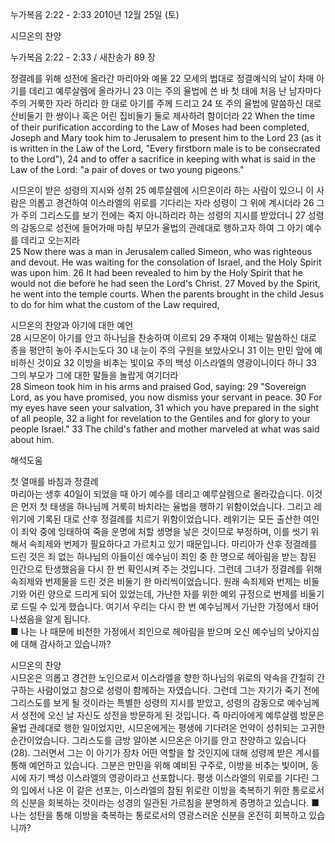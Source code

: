 누가복음 2:22 - 2:33 
2010년 12월 25일 (토)

시므온의 찬양



누가복음 2:22 - 2:33 / 새찬송가 89 장


정결례를 위해 성전에 올라간 마리아와 예물 
22 모세의 법대로 정결예식의 날이 차매 아기를 데리고 예루살렘에 올라가니 23 이는 주의 율법에 쓴 바 첫 태에 처음 난 남자마다 주의 거룩한 자라 하리라 한 대로 아기를 주께 드리고 24 또 주의 율법에 말씀하신 대로 산비둘기 한 쌍이나 혹은 어린 집비둘기 둘로 제사하려 함이더라 
22 When the time of their purification according to the Law of Moses had been completed, Joseph and Mary took him to Jerusalem to present him to the Lord 23 (as it is written in the Law of the Lord, "Every firstborn male is to be consecrated to the Lord"), 24 and to offer a sacrifice in keeping with what is said in the Law of the Lord: "a pair of doves or two young pigeons."   

시므온이 받은 성령의 지시와 성취 
25 예루살렘에 시므온이라 하는 사람이 있으니 이 사람은 의롭고 경건하여 이스라엘의 위로를 기다리는 자라 성령이 그 위에 계시더라 26 그가 주의 그리스도를 보기 전에는 죽지 아니하리라 하는 성령의 지시를 받았더니 27 성령의 감동으로 성전에 들어가매 마침 부모가 율법의 관례대로 행하고자 하여 그 아기 예수를 데리고 오는지라  
25 Now there was a man in Jerusalem called Simeon, who was righteous and devout. He was waiting for the consolation of Israel, and the Holy Spirit was upon him. 26 It had been revealed to him by the Holy Spirit that he would not die before he had seen the Lord's Christ. 27 Moved by the Spirit, he went into the temple courts. When the parents brought in the child Jesus to do for him what the custom of the Law required,   

시므온의 찬양과 아기에 대한 예언  
28 시므온이 아기를 안고 하나님을 찬송하여 이르되 29 주재여 이제는 말씀하신 대로 종을 평안히 놓아 주시는도다 30 내 눈이 주의 구원을 보았사오니 31 이는 만민 앞에 예비하신 것이요 32 이방을 비추는 빛이요 주의 백성 이스라엘의 영광이니이다 하니 33 그의 부모가 그에 대한 말들을 놀랍게 여기더라   
28 Simeon took him in his arms and praised God, saying: 29 "Sovereign Lord, as you have promised, you now dismiss your servant in peace. 30 For my eyes have seen your salvation, 31 which you have prepared in the sight of all people, 32 a light for revelation to the Gentiles and for glory to your people Israel." 33 The child's father and mother marveled at what was said about him.

해석도움





첫 열매를 바침과 정결례  
마리아는 생후 40일이 되었을 때 아기 예수를 데리고 예루살렘으로 올라갔습니다. 이것은 먼저 첫 태생을 하나님께 거룩히 바치라는 율법을 행하기 위함이었습니다. 그리고 레위기에 기록된 대로 산후 정결례를 치르기 위함이었습니다. 레위기는 모든 출산한 여인이 죄악 중에 잉태하여 죽을 운명에 처할 생명을 낳은 것이므로 부정하며, 이를 씻기 위해서 속죄제와 번제가 필요하다고 가르치고 있기 때문입니다. 마리아가 산후 정결례를 드린 것은 죄 없는 하나님의 아들이신 예수님이 죄인 중 한 명으로 헤아림을 받는 참된 인간으로 탄생했음을 다시 한 번 확인시켜 주는 것입니다. 그런데 그녀가 정결례를 위해 속죄제와 번제물을 드린 것은 비둘기 한 마리씩이었습니다. 원래 속죄제와 번제는 비둘기와 어린 양으로 드리게 되어 있었는데, 가난한 자를 위한 예외 규정으로 번제를 비둘기로 드릴 수 있게 했습니다. 여기서 우리는 다시 한 번 예수님께서 가난한 가정에서 태어나셨음을 알게 됩니다.    
 ■ 나는 나 때문에 비천한 가정에서 죄인으로 헤아림을 받으며 오신 예수님의 낮아지심에 대해 감사하고 있습니까?   

시므온의 찬양   
시므온은 의롭고 경건한 노인으로서 이스라엘을 향한 하나님의 위로의 약속을 간절히 간구하는 사람이었고 참으로 성령이 함께하는 자였습니다. 그런데 그는 자기가 죽기 전에 그리스도를 보게 될 것이라는 특별한 성령의 지시를 받았고, 성령의 감동으로 예수님께서 성전에 오신 날 자신도 성전을 방문하게 된 것입니다. 즉 마리아에게 예루살렘 방문은 율법 관례대로 행한 일이었지만, 시므온에게는 평생에 기다려온 언약이 성취되는 고귀한 순간이었습니다. 그리스도를 금방 알아본 시므온은 아기를 안고 찬양하고 있습니다(28). 그러면서 그는 이 아기가 장차 어떤 역할을 할 것인지에 대해 성령께 받은 계시를 통해 예언하고 있습니다. 그분은 만민을 위해 예비된 구주로, 이방을 비추는 빛이며, 동시에 자기 백성 이스라엘의 영광이라고 선포합니다. 평생 이스라엘의 위로를 기다린 그의 입에서 나온 이 같은 선포는, 이스라엘의 참된 위로란 이방을 축복하기 위한 통로로서의 신분을 회복하는 것이라는 성경의 일관된 가르침을 분명하게 증명하고 있습니다. 
 ■ 나는 성탄을 통해 이방을 축복하는 통로로서의 영광스러운 신분을 온전히 회복하고 있습니까?